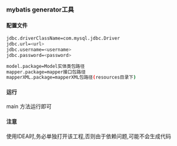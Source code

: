 ### mybatis generator工具

#### 配置文件
```bash
jdbc.driverClassName=com.mysql.jdbc.Driver
jdbc.url=<url>
jdbc.username=<username>
jdbc.password=<password>

model.package=Model实体类包路径
mapper.package=mapper接口包路径
mapperXML.package=mapperXML包路径(resources目录下)
```

#### 运行
main 方法运行即可

#### 注意
使用IDEA时,务必单独打开该工程,否则由于依赖问题,可能不会生成代码